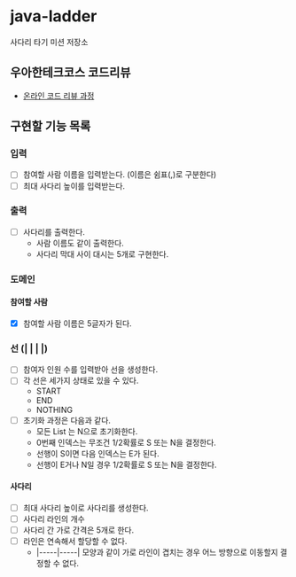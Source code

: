 # java-ladder

사다리 타기 미션 저장소

## 우아한테크코스 코드리뷰

- [온라인 코드 리뷰 과정](https://github.com/woowacourse/woowacourse-docs/blob/master/maincourse/README.md)

## 구현할 기능 목록

### 입력

- [ ] 참여할 사람 이름을 입력받는다. (이름은 쉼표(,)로 구분한다)
- [ ] 최대 사다리 높이를 입력받는다.

### 출력

- [ ] 사다리를 출력한다.
    - 사람 이름도 같이 출력한다.
    - 사다리 막대 사이 대시는 5개로 구현한다.

### 도메인

#### 참여할 사람

- [x] 참여할 사람 이름은 5글자가 된다.

### 선 (| | | |)

- [ ] 참여자 인원 수를 입력받아 선을 생성한다.
- [ ] 각 선은 세가지 상태로 있을 수 있다.
  - START
  - END
  - NOTHING
- [ ] 초기화 과정은 다음과 같다.
  - 모든 List 는 N으로 초기화한다.
  - 0번째 인덱스는 무조건 1/2확률로 S 또는 N을 결정한다.
  - 선행이 S이면 다음 인덱스는 E가 된다.
  - 선행이 E거나 N일 경우 1/2확률로 S 또는 N을 결정한다.

#### 사다리

- [ ] 최대 사다리 높이로 사다리를 생성한다.
- [ ] 사다리 라인의 개수
- [ ] 사다리 간 가로 간격은 5개로 한다.
- [ ] 라인은 연속해서 할당할 수 없다.
  - |-----|-----| 모양과 같이 가로 라인이 겹치는 경우 어느 방향으로 이동할지 결정할 수 없다.
